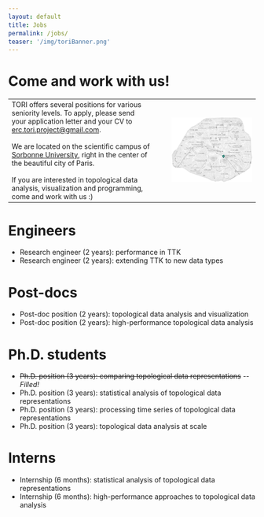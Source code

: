 ```yaml
---
layout: default
title: Jobs
permalink: /jobs/
teaser: '/img/toriBanner.png'
---
```


# Come and work with us!

<!--TORI offers several positions for various seniority levels.
To apply, thanks for sending your application letter and your CV to
[erc.tori.project@gmail.com](mailto:erc.tori.project@gmail.com).

If you are interested in topological data analysis, visualization and programming, come and work with us :)
 -->
<table>
  <tr>
  <td width="50%">
        TORI offers several positions for various seniority levels.
To apply, please send your application letter and your CV to
<a href="mailto:erc.tori.project@gmail.com">erc.tori.project@gmail.com</a>.
        <br>
        <br>
        We are located on the scientific campus of 
        <a target="new" href="https://www.sorbonne-universite.fr/en">
        Sorbonne University</a>, right in the center of the beautiful city of Paris.
        <br><br>
        If you are interested in topological data analysis, visualization and programming, come and work with us :)
        </td>
        <td width="5%" />
        <td width='30%'>
        <a 
href="/img/map.png" 
target='new'
        >
          <img src='/img/map.png' width="100%"/></a>
        </td>
      </tr>
</table>



# Engineers
- Research engineer (2 years): performance in TTK
- Research engineer (2 years): extending TTK to new data types

# Post-docs
- Post-doc position (2 years): topological data analysis and visualization
- Post-doc position (2 years): high-performance topological data analysis

# Ph.D. students
- ~~Ph.D. position (3 years): comparing topological data representations~~
  -- *Filled!*
- Ph.D. position (3 years): statistical analysis of topological data representations
- Ph.D. position (3 years): processing time series of topological data representations
- Ph.D. position (3 years): topological data analysis at scale

# Interns
- Internship (6 months): statistical analysis of topological data representations
- Internship (6 months): high-performance approaches to topological data analysis
